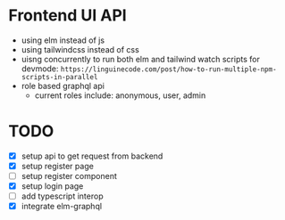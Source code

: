 # Frontend UI API
* using elm instead of js
* using tailwindcss instead of css
* uisng concurrently to run both elm and tailwind watch scripts for devmode: `https://linguinecode.com/post/how-to-run-multiple-npm-scripts-in-parallel`
* role based graphql api 
    * current roles include: anonymous, user, admin

# TODO
* [x] setup api to get request from backend 
* [x] setup register page 
* [ ] setup register component 
* [x] setup login page 
* [ ] add typescript interop
* [x] integrate elm-graphql